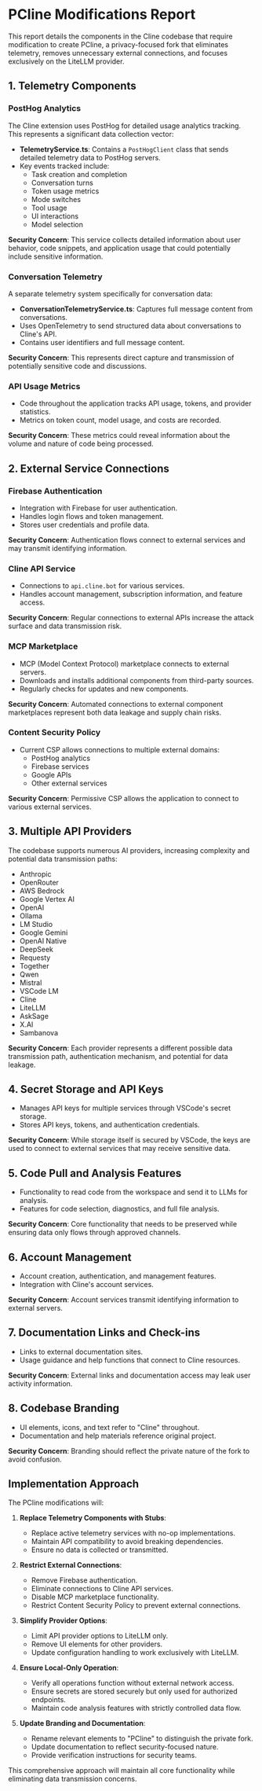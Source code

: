 # PCline Modifications Report

This report details the components in the Cline codebase that require modification to create PCline, a privacy-focused fork that eliminates telemetry, removes unnecessary external connections, and focuses exclusively on the LiteLLM provider.

## 1. Telemetry Components

### PostHog Analytics

The Cline extension uses PostHog for detailed usage analytics tracking. This represents a significant data collection vector:

- **TelemetryService.ts**: Contains a `PostHogClient` class that sends detailed telemetry data to PostHog servers.
- Key events tracked include:
  - Task creation and completion
  - Conversation turns
  - Token usage metrics
  - Mode switches
  - Tool usage
  - UI interactions
  - Model selection

**Security Concern**: This service collects detailed information about user behavior, code snippets, and application usage that could potentially include sensitive information.

### Conversation Telemetry

A separate telemetry system specifically for conversation data:

- **ConversationTelemetryService.ts**: Captures full message content from conversations.
- Uses OpenTelemetry to send structured data about conversations to Cline's API.
- Contains user identifiers and full message content.

**Security Concern**: This represents direct capture and transmission of potentially sensitive code and discussions.

### API Usage Metrics

- Code throughout the application tracks API usage, tokens, and provider statistics.
- Metrics on token count, model usage, and costs are recorded.

**Security Concern**: These metrics could reveal information about the volume and nature of code being processed.

## 2. External Service Connections

### Firebase Authentication

- Integration with Firebase for user authentication.
- Handles login flows and token management.
- Stores user credentials and profile data.

**Security Concern**: Authentication flows connect to external services and may transmit identifying information.

### Cline API Service

- Connections to `api.cline.bot` for various services.
- Handles account management, subscription information, and feature access.

**Security Concern**: Regular connections to external APIs increase the attack surface and data transmission risk.

### MCP Marketplace

- MCP (Model Context Protocol) marketplace connects to external servers.
- Downloads and installs additional components from third-party sources.
- Regularly checks for updates and new components.

**Security Concern**: Automated connections to external component marketplaces represent both data leakage and supply chain risks.

### Content Security Policy

- Current CSP allows connections to multiple external domains:
  - PostHog analytics
  - Firebase services
  - Google APIs
  - Other external services

**Security Concern**: Permissive CSP allows the application to connect to various external services.

## 3. Multiple API Providers

The codebase supports numerous AI providers, increasing complexity and potential data transmission paths:

- Anthropic
- OpenRouter
- AWS Bedrock
- Google Vertex AI
- OpenAI
- Ollama
- LM Studio
- Google Gemini
- OpenAI Native
- DeepSeek
- Requesty
- Together
- Qwen
- Mistral
- VSCode LM
- Cline
- LiteLLM
- AskSage
- X.AI
- Sambanova

**Security Concern**: Each provider represents a different possible data transmission path, authentication mechanism, and potential for data leakage.

## 4. Secret Storage and API Keys

- Manages API keys for multiple services through VSCode's secret storage.
- Stores API keys, tokens, and authentication credentials.

**Security Concern**: While storage itself is secured by VSCode, the keys are used to connect to external services that may receive sensitive data.

## 5. Code Pull and Analysis Features

- Functionality to read code from the workspace and send it to LLMs for analysis.
- Features for code selection, diagnostics, and full file analysis.

**Security Concern**: Core functionality that needs to be preserved while ensuring data only flows through approved channels.

## 6. Account Management

- Account creation, authentication, and management features.
- Integration with Cline's account services.

**Security Concern**: Account services transmit identifying information to external servers.

## 7. Documentation Links and Check-ins

- Links to external documentation sites.
- Usage guidance and help functions that connect to Cline resources.

**Security Concern**: External links and documentation access may leak user activity information.

## 8. Codebase Branding

- UI elements, icons, and text refer to "Cline" throughout.
- Documentation and help materials reference original project.

**Security Concern**: Branding should reflect the private nature of the fork to avoid confusion.

## Implementation Approach

The PCline modifications will:

1. **Replace Telemetry Components with Stubs**:
   - Replace active telemetry services with no-op implementations.
   - Maintain API compatibility to avoid breaking dependencies.
   - Ensure no data is collected or transmitted.

2. **Restrict External Connections**:
   - Remove Firebase authentication.
   - Eliminate connections to Cline API services.
   - Disable MCP marketplace functionality.
   - Restrict Content Security Policy to prevent external connections.

3. **Simplify Provider Options**:
   - Limit API provider options to LiteLLM only.
   - Remove UI elements for other providers.
   - Update configuration handling to work exclusively with LiteLLM.

4. **Ensure Local-Only Operation**:
   - Verify all operations function without external network access.
   - Ensure secrets are stored securely but only used for authorized endpoints.
   - Maintain code analysis features with strictly controlled data flow.

5. **Update Branding and Documentation**:
   - Rename relevant elements to "PCline" to distinguish the private fork.
   - Update documentation to reflect security-focused nature.
   - Provide verification instructions for security teams.

This comprehensive approach will maintain all core functionality while eliminating data transmission concerns.
